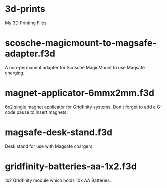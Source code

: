 # 3d-prints
My 3D Printing Files

# scosche-magicmount-to-magsafe-adapter.f3d
A non-permanent adapter for Scosche MagicMount to use Magsafe charging.

# magnet-applicator-6mmx2mm.f3d
6x2 single magnet applicator for Gridfinity systems. Don't forget to add a G-code pause to insert magnets!

# magsafe-desk-stand.f3d
Desk stand for use with Magsafe chargers.

# gridfinity-batteries-aa-1x2.f3d
1x2 Gridfinity module which holds 10x AA Batteries.